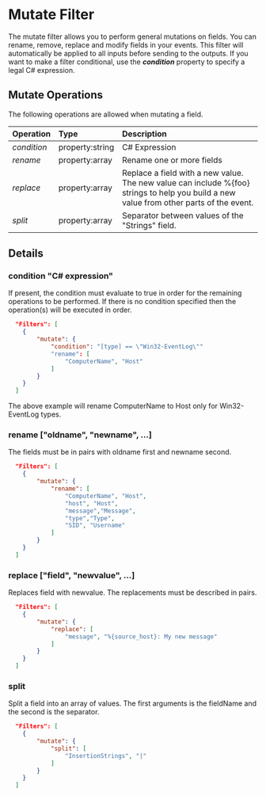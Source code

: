 # Mutate Filter
The mutate filter allows you to perform general mutations on fields. You can rename, remove, replace and modify fields in your events.  This filter will automatically be applied to all inputs before sending to the outputs.   If you want to make a
filter conditional, use the ***condition*** property to specify a legal C# expression.

## Mutate Operations
The following operations are allowed when mutating a field.

| Operation   |     Type        | Description                                                            
| :-----------|:----------------|:-----------------------------------------------------------------------|
| *condition* | property:string |C# Expression
| *rename*    | property:array  |Rename one or more fields                                       
| *replace*   | property:array  |Replace a field with a new value.  The new value can include %{foo} strings to help you build a new value from other parts of the event.                                   
| *split*     | property:array  |Separator between values of the "Strings" field.   

## Details
### condition "C# expression"
If present, the condition must evaluate to true in order for the remaining operations to be performed.  If there is no condition specified
then the operation(s) will be executed in order.
```json
  "Filters": [     
    {
		"mutate": {      			
		    "condition": "[type] == \"Win32-EventLog\""
			"rename": [
				"ComputerName", "Host"				              
			]
		}                
    }     
  ]
```
The above example will rename ComputerName to Host only for Win32-EventLog types.

### rename ["oldname", "newname", ...]
The fields must be in pairs with oldname first and newname second.
```json
  "Filters": [     
    {
		"mutate": {      			
			"rename": [
				"ComputerName", "Host",
				"host", "Host",
				"message","Message",
				"type","Type",
				"SID", "Username"                 
			]
		}                
    }     
  ]
```
### replace ["field", "newvalue", ...]
Replaces field with newvalue.   The replacements must be described in pairs.
```json
  "Filters": [     
    {
		"mutate": {      			
			"replace": [
				"message", "%{source_host}: My new message"
			]
		}                
    }     
  ]
```
### split                      
Split a field into an array of values.   The first arguments is the fieldName and the second is the separator.
```json
  "Filters": [     
    {
		"mutate": {      			
			"split": [
				"InsertionStrings", "|"
			]
		}                
    }     
  ]
```


